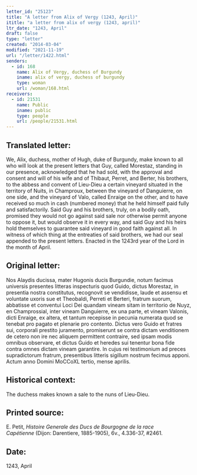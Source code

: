 ```yaml
---
letter_id: "25123"
title: "A letter from Alix of Vergy (1243, April)"
ititle: "a letter from alix of vergy (1243, april)"
ltr_date: "1243, April"
draft: false
type: "letter"
created: "2014-03-04"
modified: "2021-11-19"
url: "/letter/1422.html"
senders:
  - id: 168
    name: Alix of Vergy, duchess of Burgundy
    iname: alix of vergy, duchess of burgundy
    type: woman
    url: /woman/168.html
receivers:
  - id: 21531
    name: Public
    iname: public
    type: people
    url: /people/21531.html
---
```

<h2> Translated letter:</h2>We, Alix, duchess, mother of Hugh, duke of Burgundy, make known to all who will look at the present letters that Guy, called Morestaz, standing in our presence, acknowledged that he had sold, with the approval and consent and will of his wife and of Thibaut, Perret, and Berter, his brothers, to the abbess and convent of Lieu-Dieu a certain vineyard situated in the territory of  Nuits, in Champroux, between the vineyard of Danguierre, on one side, and the vineyard of Valo, called Enraige on the other, and to have received so much in cash (numbered money) that he held himself paid fully and satisfactorily.  Said Guy and his brothers, truly, on a bodily oath, promised they would not go against said sale nor otherwise permit anyone to oppose it, but would observe it in every way, and said Guy and his heirs hold themselves to guarantee said vineyard in good faith against all.  In witness of which thing at the entreaties of said brothers, we had our seal appended to the present letters.  Enacted in the 1243rd year of the Lord in the month of April.
<h2 class="mt-4"> Original letter:</h2>Nos Alaydis ducissa, mater Hugonis ducis Burgundie, notum facimus universis presentes litteras inspecturis quod Guido, dictus Morestaz, in presentia nostra constitutus, recognovit se vendidisse, laude et assensu et voluntate uxoris sue et Theobaldi, Perreti et Berteri, fratrum suorum, abbatisse et conventui Loci Dei quandam vineam sitam in territorio de Nuyz, en Champrossial, inter vineam Danguierre, ex una parte, et vineam Valonis, dicti Enraige, ex altera, et tantum recepisse in pecunia numerata quod se tenebat pro pagato et plenarie pro contento. Dictus vero Guido et fratres sui, corporali prestito juramento, promiserunt se contra dictam venditionem de cetero non ire nec aliquem permittent contraire, sed ipsam modis omnibus observare, et dictus Guido et heredes sui tenentur bona fide contra omnes dictam vineam garantire. In cujus rei testimonium ad preces supradictorum fratrum, presentibus litteris sigillum nostrum fecimus apponi.  Actum anno Domini MoCCoXL tertio, mense aprilis.
<h2 class="mt-4"> Historical context:</h2>The duchess makes known a sale to the nuns of Lieu-Dieu.
<h2 class="mt-4"> Printed source:</h2><p>E. Petit, <em>Histoire Generale des Ducs de Bourgogne&nbsp;</em><i>de la race Capétienne&nbsp;</i>(Dijon: Darentiere, 1885-1905), 6v., 4.336-37, #2461.</p><h2 class="mt-4"> Date:</h2>1243, April